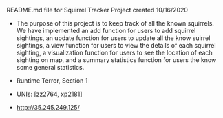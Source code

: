 README.md file for Squirrel Tracker Project created 10/16/2020

- The purpose of this project is to keep track of all the known squirrels. We have implemented an add function for users to add squirrel sightings, an update function for users to update all the know suirrel sightings, a view function for users to view the details of each squirrel sighting, a visualization function for users to see the location of each sighting on map, and a summary statistics function for users the know some general statistics.

- Runtime Terror, Section 1

- UNIs: [zz2764, xp2181]

- http://35.245.249.125/
